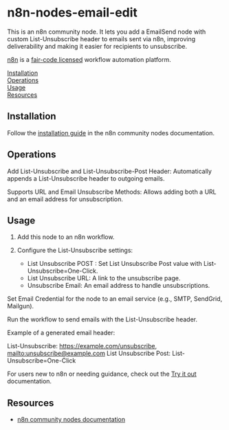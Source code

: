 # n8n-nodes-email-edit

This is an n8n community node. It lets you add a EmailSend node with custom List-Unsubscribe header to emails sent via n8n, improving deliverability and making it easier for recipients to unsubscribe.

[n8n](https://n8n.io/) is a [fair-code licensed](https://docs.n8n.io/reference/license/) workflow automation platform.

[Installation](#installation)  
[Operations](#operations)  
[Usage](#usage)  
[Resources](#resources)   

## Installation

Follow the [installation guide](https://docs.n8n.io/integrations/community-nodes/installation/) in the n8n community nodes documentation.

## Operations

Add List-Unsubscribe and List-Unsubscribe-Post Header: Automatically appends a List-Unsubscribe header to outgoing emails.

Supports URL and Email Unsubscribe Methods: Allows adding both a URL and an email address for unsubscription.

## Usage

1. Add this node to an n8n workflow.

2. Configure the List-Unsubscribe settings:
	- List Unsubscribe POST : Set List Unsubscribe Post value with List-Unsubscribe=One-Click.
	- List Unsubscribe URL: A link to the unsubscribe page.
	- Unsubscribe Email: An email address to handle unsubscriptions.

Set Email Credential for the node to an email service (e.g., SMTP, SendGrid, Mailgun).

Run the workflow to send emails with the List-Unsubscribe header.

Example of a generated email header:

List-Unsubscribe: <https://example.com/unsubscribe>, <mailto:unsubscribe@example.com>
List Unsubscribe Post: List-Unsubscribe=One-Click

For users new to n8n or needing guidance, check out the [Try it out](https://docs.n8n.io/try-it-out/) documentation.

## Resources

* [n8n community nodes documentation](https://docs.n8n.io/integrations/community-nodes/)
